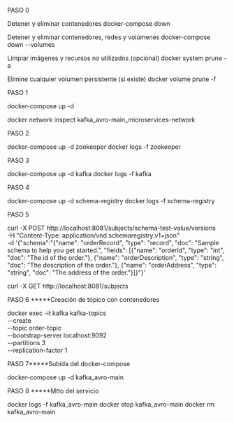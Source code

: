 PASO 0

Detener y eliminar contenedores
docker-compose down

Detener y eliminar contenedores, redes y volúmenes
docker-compose down --volumes

Limpiar imágenes y recursos no utilizados (opcional)
docker system prune -a

Elimine cualquier volumen persistente (si existe)
docker volume prune -f

PASO 1

docker-compose up -d

docker network inspect kafka_avro-main_microservices-network

PASO 2

docker-compose up -d zookeeper
docker logs -f zookeeper

PASO 3

docker-compose up -d kafka
docker logs -f kafka

PASO 4

docker-compose up -d schema-registry
docker logs -f schema-registry

PASO 5

curl -X POST http://localhost:8081/subjects/schema-test-value/versions \
     -H "Content-Type: application/vnd.schemaregistry.v1+json" \
     -d '{"schema":"{\"name\": \"orderRecord\", \"type\": \"record\",  \"doc\": \"Sample schema to help you get started.\", \"fields\": [{\"name\": \"orderId\", \"type\": \"int\", \"doc\": \"The id of the order.\"}, {\"name\": \"orderDescription\", \"type\": \"string\", \"doc\": \"The description of the order.\"}, {\"name\": \"orderAddress\", \"type\": \"string\", \"doc\": \"The address of the order.\"}]}"}'

curl -X GET http://localhost:8081/subjects

PASO 6 *****Creación de tópico con contenedores

docker exec -it kafka kafka-topics \
    --create \
    --topic order-topic \
    --bootstrap-server localhost:9092 \
    --partitions 3 \
    --replication-factor 1

PASO 7*****Subida del docker-compose

docker-compose up -d kafka_avro-main

PASO 8 *****Mtto del servicio

docker logs -f kafka_avro-main
docker stop kafka_avro-main
docker rm kafka_avro-main
